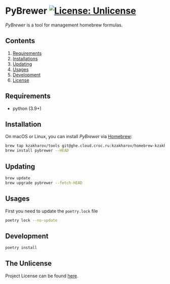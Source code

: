 # PyBrewer [![License: Unlicense](https://img.shields.io/badge/license-Unlicense-blue.svg)](LICENSE)

*PyBrewer* is a tool for management homebrew formulas.

<script src="https://api.github.com/repos/kszakharov/pybrewer"></script>

## Contents

1. [Requirements](#requirements)
2. [Installations](#installation)
3. [Updating](#updating)
4. [Usages](#usages)
5. [Development](#development)
6. [License](#the-unlicense)

## Requirements

- python (3.9+)

## Installation

On macOS or Linux, you can install *PyBrewer* via [Homebrew](https://brew.sh/):

```bash
brew tap kzakharov/tools git@ghe.cloud.croc.ru:kzakharov/homebrew-kzakharov.git
brew install pybrewer --HEAD
```

## Updating

```bash
brew update
brew upgrade pybrewer --fetch-HEAD
```

## Usages

First you need to update the `poetry.lock` file
```bash
poetry lock --no-update
```

## Development

```bash
poetry install
```

## The Unlicense
Project License can be found [here](LICENSE).
